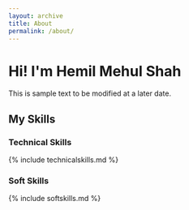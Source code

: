 ```yaml
---
layout: archive
title: About
permalink: /about/
---
```


# Hi! I'm Hemil Mehul Shah

This is sample text to be modified at a later date.

## My Skills
### Technical Skills

{% include technicalskills.md %}

### Soft Skills

{% include softskills.md %}